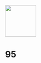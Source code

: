 <!-- Alignment options!!!!! -->  <img align="center" width="100" height="100" src="https://i.ibb.co/fMsHPtz/logo.gif">
# 95
